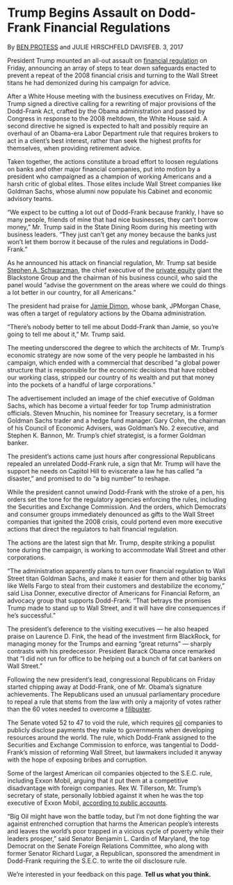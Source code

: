Trump Begins Assault on Dodd-Frank Financial Regulations
========================================================

By [BEN PROTESS](https://www.nytimes.com/by/ben-protess) and JULIE
HIRSCHFELD DAVISFEB. 3, 2017

President Trump mounted an all-out assault on [financial
regulation](http://topics.nytimes.com/topics/reference/timestopics/subjects/c/credit_crisis/financial_regulatory_reform/index.html?inline=nyt-classifier)
on Friday, announcing an array of steps to tear down safeguards enacted
to prevent a repeat of the 2008 financial crisis and turning to the Wall
Street titans he had demonized during his campaign for advice.

After a White House meeting with the business executives on Friday, Mr.
Trump signed a directive calling for a rewriting of major provisions of
the Dodd-Frank Act, crafted by the Obama administration and passed by
Congress in response to the 2008 meltdown, the White House said. A
second directive he signed is expected to halt and possibly require an
overhaul of an Obama-era Labor Department rule that requires brokers to
act in a client’s best interest, rather than seek the highest profits
for themselves, when providing retirement advice.

Taken together, the actions constitute a broad effort to loosen
regulations on banks and other major financial companies, put into
motion by a president who campaigned as a champion of working Americans
and a harsh critic of global elites. Those elites include Wall Street
companies like Goldman Sachs, whose alumni now populate his Cabinet and
economic advisory teams.

“We expect to be cutting a lot out of Dodd-Frank because frankly, I have
so many people, friends of mine that had nice businesses, they can’t
borrow money,” Mr. Trump said in the State Dining Room during his
meeting with business leaders. “They just can’t get any money because
the banks just won’t let them borrow it because of the rules and
regulations in Dodd-Frank.”

As he announced his attack on financial regulation, Mr. Trump sat beside
[Stephen A.
Schwarzman](http://topics.nytimes.com/top/reference/timestopics/people/s/stephen_a_schwarzman/index.html?inline=nyt-per),
the chief executive of the [private
equity](http://topics.nytimes.com/top/reference/timestopics/subjects/p/private_equity/index.html?inline=nyt-classifier)
giant the Blackstone Group and the chairman of his business council, who
said the panel would “advise the government on the areas where we could
do things a lot better in our country, for all Americans.”

The president had praise for [Jamie
Dimon](http://topics.nytimes.com/top/reference/timestopics/people/d/james_dimon/index.html?inline=nyt-per),
whose bank, JPMorgan Chase, was often a target of regulatory actions by
the Obama administration.

“There’s nobody better to tell me about Dodd-Frank than Jamie, so you’re
going to tell me about it,” Mr. Trump said.

The meeting underscored the degree to which the architects of Mr.
Trump’s economic strategy are now some of the very people he lambasted
in his campaign, which ended with a commercial that described “a global
power structure that is responsible for the economic decisions that have
robbed our working class, stripped our country of its wealth and put
that money into the pockets of a handful of large corporations.”

The advertisement included an image of the chief executive of Goldman
Sachs, which has become a virtual feeder for top Trump administration
officials. Steven Mnuchin, his nominee for Treasury secretary, is a
former Goldman Sachs trader and a hedge fund manager. Gary Cohn, the
chairman of his Council of Economic Advisers, was Goldman’s No. 2
executive, and Stephen K. Bannon, Mr. Trump’s chief strategist, is a
former Goldman banker.

The president’s actions came just hours after congressional Republicans
repealed an unrelated Dodd-Frank rule, a sign that Mr. Trump will have
the support he needs on Capitol Hill to eviscerate a law he has called
“a disaster,” and promised to do “a big number” to reshape.

While the president cannot unwind Dodd-Frank with the stroke of a pen,
his orders set the tone for the regulatory agencies enforcing the rules,
including the Securities and Exchange Commission. And the orders, which
Democrats and consumer groups immediately denounced as gifts to the Wall
Street companies that ignited the 2008 crisis, could portend even more
executive actions that direct the regulators to halt financial
regulation.

The actions are the latest sign that Mr. Trump, despite striking a
populist tone during the campaign, is working to accommodate Wall Street
and other corporations.

“The administration apparently plans to turn over financial regulation
to Wall Street titan Goldman Sachs, and make it easier for them and
other big banks like Wells Fargo to steal from their customers and
destabilize the economy,” said Lisa Donner, executive director of
Americans for Financial Reform, an advocacy group that supports
Dodd-Frank. “That betrays the promises Trump made to stand up to Wall
Street, and it will have dire consequences if he’s successful.”

The president’s deference to the visiting executives — he also heaped
praise on Laurence D. Fink, the head of the investment firm BlackRock,
for managing money for the Trumps and earning “great returns” — sharply
contrasts with his predecessor. President Barack Obama once remarked
that “I did not run for office to be helping out a bunch of fat cat
bankers on Wall Street.”

Following the new president’s lead, congressional Republicans on Friday
started chipping away at Dodd-Frank, one of Mr. Obama’s signature
achievements. The Republicans used an unusual parliamentary procedure to
repeal a rule that stems from the law with only a majority of votes
rather than the 60 votes needed to overcome a
[filibuster](http://topics.nytimes.com/top/reference/timestopics/subjects/f/filibusters_and_debate_curbs/index.html?inline=nyt-classifier).

The Senate voted 52 to 47 to void the rule, which requires
[oil](http://topics.nytimes.com/top/news/business/energy-environment/oil-petroleum-and-gasoline/index.html?inline=nyt-classifier)
companies to publicly disclose payments they make to governments when
developing resources around the world. The rule, which Dodd-Frank
assigned to the Securities and Exchange Commission to enforce, was
tangential to Dodd-Frank’s mission of reforming Wall Street, but
lawmakers included it anyway with the hope of exposing bribes and
corruption.

Some of the largest American oil companies objected to the S.E.C. rule,
including Exxon Mobil, arguing that it put them at a competitive
disadvantage with foreign companies. Rex W. Tillerson, Mr. Trump’s
secretary of state, personally lobbied against it when he was the top
executive of Exxon Mobil, [according to public
accounts](http://www.thelugarcenter.org/blog-will-tillerson-and-trump-reverse-u-s).

“Big Oil might have won the battle today, but I’m not done fighting the
war against entrenched corruption that harms the American people’s
interests and leaves the world’s poor trapped in a vicious cycle of
poverty while their leaders prosper,” said Senator Benjamin L. Cardin of
Maryland, the top Democrat on the Senate Foreign Relations Committee,
who along with former Senator Richard Lugar, a Republican, sponsored the
amendment in Dodd-Frank requiring the S.E.C. to write the oil disclosure
rule.

[](https://docs.google.com/forms/d/e/1FAIpQLSfLW30xgZodF1qRAg80oWEGuDpW-1HHaL0g42G3SmvB2f4lCw/viewform?entry.8537735=https://www.nytimes.com/2017/02/03/business/dealbook/trump-congress-financial-regulations.html)

We’re interested in your feedback on this page. **Tell us what you
think.**

